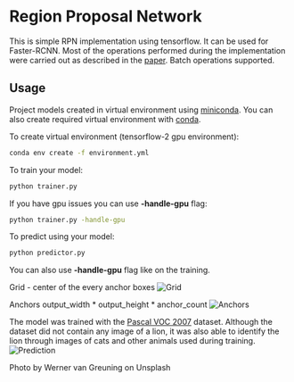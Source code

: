 # Region Proposal Network

This is simple RPN implementation using tensorflow. It can be used for Faster-RCNN. Most of the operations performed during the implementation were carried out as described in the [paper](https://arxiv.org/pdf/1506.01497.pdf).
Batch operations supported.

## Usage

Project models created in virtual environment using [miniconda](https://docs.conda.io/en/latest/miniconda.html).
You can also create required virtual environment with [conda](https://docs.conda.io/projects/conda/en/latest/user-guide/tasks/manage-environments.html#creating-an-environment-from-an-environment-yml-file).

To create virtual environment (tensorflow-2 gpu environment):

```sh
conda env create -f environment.yml
```

To train your model:

```sh
python trainer.py
```

If you have gpu issues you can use **-handle-gpu** flag:

```sh
python trainer.py -handle-gpu
```

To predict using your model:

```sh
python predictor.py
```

You can also use **-handle-gpu** flag like on the training.


Grid - center of the every anchor boxes
![Grid](http://furkanomerustaoglu.com/wp-content/uploads/2019/12/grid_map.png)

Anchors output_width * output_height * anchor_count
![Anchors](http://furkanomerustaoglu.com/wp-content/uploads/2019/12/anchors.png)

The model was trained with the [Pascal VOC 2007](http://host.robots.ox.ac.uk/pascal/VOC/voc2007/) dataset. Although the dataset did not contain any image of a lion, it was also able to identify the lion through images of cats and other animals used during training.
![Prediction](http://furkanomerustaoglu.com/wp-content/uploads/2020/01/prediction.png)

Photo by Werner van Greuning on Unsplash
